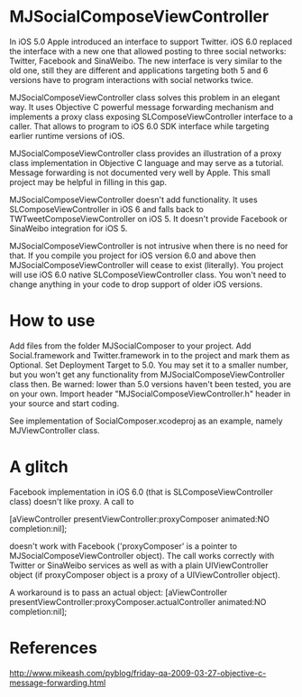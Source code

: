 MJSocialComposeViewController
=============================

In iOS 5.0 Apple introduced an interface to support Twitter. iOS 6.0 replaced the interface with a new one
that allowed posting to three social networks: Twitter, Facebook and SinaWeibo.
The new interface is very similar to the old one, still they are different and applications
targeting both 5 and 6 versions have to program interactions with social networks twice.

MJSocialComposeViewController class solves this problem in an elegant way. It uses Objective C powerful
message forwarding mechanism and implements a proxy class exposing SLComposeViewController interface
to a caller. That allows to program to iOS 6.0 SDK interface while targeting earlier runtime versions of iOS.

MJSocialComposeViewController class provides an illustration of a proxy class implementation
in Objective C language and may serve as a tutorial. Message forwarding is not documented very
well by Apple. This small project may be helpful in filling in this gap.

MJSocialComposeViewController doesn't add functionality. It uses SLComposeViewController in iOS 6 and
falls back to TWTweetComposeViewController on iOS 5. It doesn't provide Facebook or SinaWeibo integration
for iOS 5.

MJSocialComposeViewController is not intrusive when there is no need for that. If you compile you project
for iOS version 6.0 and above then MJSocialComposeViewController will cease to exist (literally). You project
will use iOS 6.0 native SLComposeViewController class. You won't need to change anything in your code to drop
support of older iOS versions.

How to use
==========

Add files from the folder MJSocialComposer to your project.
Add Social.framework and Twitter.framework in to the project and mark them as Optional.
Set Deployment Target to 5.0. You may set it to a smaller number, but you won't get any functionality from
MJSocialComposeViewController class then. Be warned: lower than 5.0 versions haven't been tested, you are
on your own.
Import header "MJSocialComposeViewController.h" header in your source and start coding.

See implementation of SocialComposer.xcodeproj as an example, namely MJViewController class.

A glitch
========

Facebook implementation in iOS 6.0 (that is SLComposeViewController class) doesn't like proxy. A call to

[aViewController presentViewController:proxyComposer animated:NO completion:nil];

doesn't work with Facebook ('proxyComposer' is a pointer to MJSocialComposeViewController object).
The call works correctly with Twitter or SinaWeibo services as well as with a plain UIViewController object
(if proxyComposer object is a proxy of a UIViewController object).

A workaround is to pass an actual object:
[aViewController presentViewController:proxyComposer.actualController animated:NO completion:nil];

References
==========
http://www.mikeash.com/pyblog/friday-qa-2009-03-27-objective-c-message-forwarding.html
